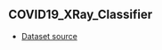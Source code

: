 ##  COVID19_XRay_Classifier

- [Dataset source](https://www.kaggle.com/nabeelsajid917/covid-19-x-ray-10000-images)
